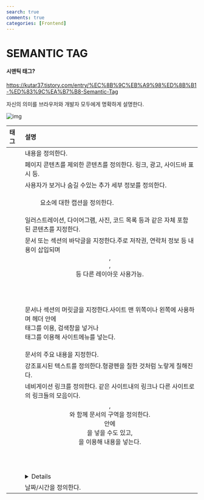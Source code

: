 ```yaml
---
search: true
comments: true
categories: [Frontend]
---
```


# SEMANTIC TAG



#### 시맨틱 태그?

https://kutar37.tistory.com/entry/%EC%8B%9C%EB%A9%98%ED%8B%B1-%ED%83%9C%EA%B7%B8-Semantic-Tag



자신의 의미를 브라우저와 개발자 모두에게 명확하게 설명한다.

![img](https://t1.daumcdn.net/cfile/tistory/99D4353D5A90D2131B)



| 태그                                                  | 설명                                                         |
| :---------------------------------------------------- | :----------------------------------------------------------- |
| [](https://www.w3schools.com/tags/tag_article.asp)    | 내용을 정의한다.                                             |
| [](https://www.w3schools.com/tags/tag_aside.asp)      | 페이지 콘텐츠를 제외한 콘텐츠를 정의한다. 링크, 광고, 사이드바 표시 등. |
| [](https://www.w3schools.com/tags/tag_details.asp)    | 사용자가 보거나 숨길 수있는 추가 세부 정보를 정의한다.       |
| [](https://www.w3schools.com/tags/tag_figcaption.asp) | <figure> 요소에 대한 캡션을 정의한다.                        |
| [](https://www.w3schools.com/tags/tag_figure.asp)     | 일러스트레이션, 다이어그램, 사진, 코드 목록 등과 같은 자체 포함 된 콘텐츠를 지정한다. |
| [](https://www.w3schools.com/tags/tag_footer.asp)     | 문서 또는 섹션의 바닥글을 지정한다.주로 저작권, 연락처 정보 등 내용이 삽입되며<header>, <section>, <article> 등 다른 레이아웃 사용가능. |
| [](https://www.w3schools.com/tags/tag_header.asp)     | 문서나 섹션의 머릿글을 지정한다.사이트 맨 위쪽이나 왼쪽에 사용하며 헤더 안에 <form> 태그를 이용, 검색창을 넣거나 <nav>태그를 이용해 사이트메뉴를 넣는다. |
| [](https://www.w3schools.com/tags/tag_main.asp)       | 문서의 주요 내용을 지정한다.                                 |
| [](https://www.w3schools.com/tags/tag_mark.asp)       | 강조표시된 텍스트를 정의한다.형광펜을 칠한 것처럼 노랗게 칠해진다. |
| [](https://www.w3schools.com/tags/tag_nav.asp)        | 네비게이션 링크를 정의한다. 같은 사이트내의 링크나 다른 사이트로의 링크들의 모음이다. |
| [](https://www.w3schools.com/tags/tag_section.asp)    | <header>, <footer>와 함께 문서의 구역을 정의한다. <section>안에 <section>을 넣을 수도 있고, <article>을 이용해 내용을 넣는다. |
| [](https://www.w3schools.com/tags/tag_summary.asp)    | <details> 요소를 위한 눈에 보이는 제목을 정의한다.           |
| [](https://www.w3schools.com/tags/tag_time.asp)       | 날짜/시간을 정의한다.                                        |



